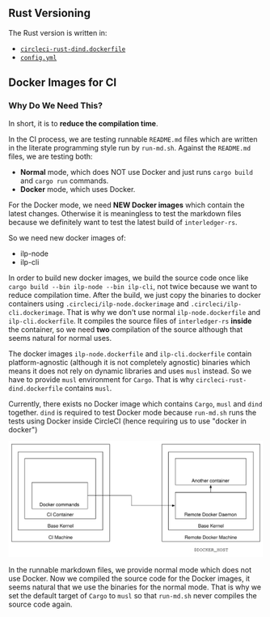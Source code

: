 ## Rust Versioning
The Rust version is written in:
- [`circleci-rust-dind.dockerfile`](./circleci-rust-dind.dockerfile)
- [`config.yml`](./config.yml)

## Docker Images for CI
### Why Do We Need This?
In short, it is to **reduce the compilation time**.

In the CI process, we are testing runnable `README.md` files which are written in the literate programming style run by `run-md.sh`. Against the `README.md` files, we are testing both:

- **Normal** mode, which does NOT use Docker and just runs `cargo build` and `cargo run` commands.
- **Docker** mode, which uses Docker.

For the Docker mode, we need **NEW Docker images** which contain the latest changes. Otherwise it is meaningless to test the markdown files because we definitely want to test the latest build of `interledger-rs`.

So we need new docker images of:

- ilp-node
- ilp-cli

In order to build new docker images, we build the source code once like `cargo build --bin ilp-node --bin ilp-cli`, not twice because we want to reduce compilation time. After the build, we just copy the binaries to docker containers using `.circleci/ilp-node.dockerimage` and `.circleci/ilp-cli.dockerimage`. That is why we don't use normal `ilp-node.dockerfile` and `ilp-cli.dockerfile`. It compiles the source files of `interledger-rs` **inside** the container, so we need **two** compilation of the source although that seems natural for normal uses.

The docker images `ilp-node.dockerfile` and `ilp-cli.dockerfile` contain platform-agnostic (although it is not completely agnostic) binaries which means it does not rely on dynamic libraries and uses `musl` instead. So we have to provide `musl` environment for `Cargo`. That is why `circleci-rust-dind.dockerfile` contains `musl`.

Currently, there exists no Docker image which contains `Cargo`, `musl` and `dind` together. `dind` is required to test Docker mode because `run-md.sh` runs the tests using Docker inside CircleCI (hence requiring us to use "docker in docker")

![docker commands in container](./images/dind.svg)

In the runnable markdown files, we provide normal mode which does not use Docker. Now we compiled the source code for the Docker images, it seems natural that we use the binaries for the normal mode. That is why we set the default target of `Cargo` to `musl` so that `run-md.sh` never compiles the source code again.

